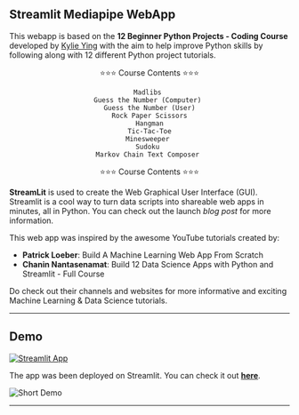 ## Streamlit Mediapipe WebApp

This webapp is based on the <a href="https://www.youtube.com/watch?v=8ext9G7xspg" style="text-decoration: none;">**12 Beginner Python Projects - Coding Course**</a> developed by [Kylie Ying](https://www.youtube.com/ycubed) with the aim to help improve Python skills by following along with 12 different Python project tutorials.


 <div style="text-align: center;">

 ⭐️⭐️⭐️ Course Contents ⭐️⭐️⭐️

    Madlibs 
    Guess the Number (Computer) 
    Guess the Number (User)
    Rock Paper Scissors
    Hangman
    Tic-Tac-Toe
    Minesweeper 
    Sudoku 
    Markov Chain Text Composer 

⭐️⭐️⭐️ Course Contents ⭐️⭐️⭐️

</div>
    
<a href="https://streamlit.io/" style="text-decoration: none;">**StreamLit**</a> is used to create the Web Graphical User Interface (GUI). Streamlit is a cool way to turn data scripts into shareable web apps in minutes, all in Python. You can check out the launch <a href="https://towardsdatascience.com/coding-ml-tools-like-you-code-ml-models-ddba3357eace" style="text-decoration: none;">*blog post*</a> for more information.

  This web app was inspired by the awesome YouTube tutorials created by:
  
  - **Patrick Loeber**: <a href="https://www.youtube.com/watch?v=xl0N7tHiwlw" style="text-decoration: none;">Build A Machine Learning Web App From Scratch</a>
  - **Chanin Nantasenamat**: <a href="https://www.youtube.com/watch?v=JwSS70SZdyM" style="text-decoration: none;">Build 12 Data Science Apps with Python and Streamlit - Full Course</a>

Do check out their channels and websites for more informative and exciting Machine Learning & Data Science tutorials.

---


## Demo

[![Streamlit App](https://static.streamlit.io/badges/streamlit_badge_black_white.svg)](https://share.streamlit.io/outsiders17711/streamlit-mediapipe-webapp/main/streamlitMediapipeOnline.py)


The app was been deployed on Streamlit. You can check it out **[here](https://share.streamlit.io/outsiders17711/streamlit-mediapipe-webapp/main/streamlitMediapipeOnline.py)**.

![Short Demo](https://github.com/Outsiders17711/streamlit-Mediapipe-WebApp/blob/main/demo/streamlitMediapipe.gif?raw=true)


<hr>
